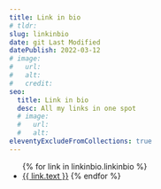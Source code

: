 ```yaml
---
title: Link in bio
# tldr:
slug: linkinbio
date: git Last Modified
datePublish: 2022-03-12
# image:
#   url:
#   alt: 
#   credit: 
seo:
  title: Link in bio
  desc: All my links in one spot
  # image: 
  #   url:
  #   alt:
eleventyExcludeFromCollections: true
---
```


<ul class="list">
{% for link in linkinbio.linkinbio %}
<li><a href="{{ link.url }}">{{ link.text }}</a>
{% endfor %}
</ul>
